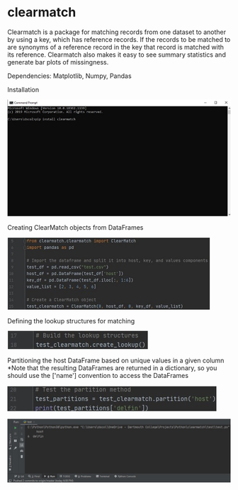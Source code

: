 # clearmatch
Clearmatch is a package for matching records from one dataset to another by using a key, which has reference records. 
If the records to be matched to are synonyms of a reference record in the key that record is matched with its reference.
Clearmatch also makes it easy to see summary statistics and generate bar plots of missingness.

Dependencies: Matplotlib, Numpy, Pandas


Installation

![Installation](images/Installation.jpg)

Creating ClearMatch objects from DataFrames

![Creating ClearMatch Objects from DataFrame objects](images/make_object.jpg)

Defining the lookup structures for matching

![Defining the lookup structures for matching](images/lookup_structures.jpg)

Partitioning the host DataFrame based on unique values in a given column
  *Note that the resulting DataFrames are returned in a dictionary, so you should use the ['name'] convention to access the DataFrames
  
![Partitioning the host DataFrame](images/partition.jpg)

![Partitioning the host DataFrame](images/partition_out.jpg)
